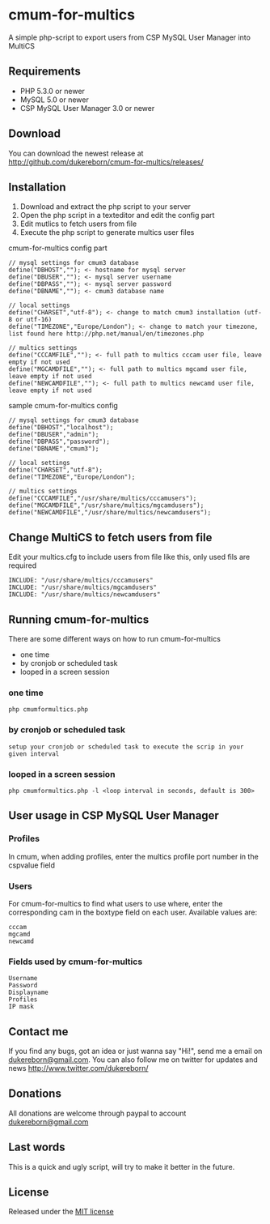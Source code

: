 cmum-for-multics
======================

A simple php-script to export users from CSP MySQL User Manager into MultiCS

## Requirements
* PHP 5.3.0 or newer
* MySQL 5.0 or newer
* CSP MySQL User Manager 3.0 or newer

## Download
You can download the newest release at http://github.com/dukereborn/cmum-for-multics/releases/

## Installation
1. Download and extract the php script to your server
2. Open the php script in a texteditor and edit the config part
3. Edit mutlics to fetch users from file
4. Execute the php script to generate multics user files

cmum-for-multics config part
```
// mysql settings for cmum3 database
define("DBHOST",""); <- hostname for mysql server
define("DBUSER",""); <- mysql server username
define("DBPASS",""); <- mysql server password
define("DBNAME",""); <- cmum3 database name

// local settings
define("CHARSET","utf-8"); <- change to match cmum3 installation (utf-8 or utf-16)
define("TIMEZONE","Europe/London"); <- change to match your timezone, list found here http://php.net/manual/en/timezones.php

// multics settings
define("CCCAMFILE",""); <- full path to multics cccam user file, leave empty if not used
define("MGCAMDFILE",""); <- full path to multics mgcamd user file, leave empty if not used
define("NEWCAMDFILE",""); <- full path to multics newcamd user file, leave empty if not used
```

sample cmum-for-multics config
```
// mysql settings for cmum3 database
define("DBHOST","localhost");
define("DBUSER","admin");
define("DBPASS","password");
define("DBNAME","cmum3");

// local settings
define("CHARSET","utf-8");
define("TIMEZONE","Europe/London");

// multics settings
define("CCCAMFILE","/usr/share/multics/cccamusers");
define("MGCAMDFILE","/usr/share/multics/mgcamdusers");
define("NEWCAMDFILE","/usr/share/multics/newcamdusers");
```

## Change MultiCS to fetch users from file
Edit your multics.cfg to include users from file like this, only used fils are required
```
INCLUDE: "/usr/share/multics/cccamusers"
INCLUDE: "/usr/share/multics/mgcamdusers"
INCLUDE: "/usr/share/multics/newcamdusers"
```

## Running cmum-for-multics
There are some different ways on how to run cmum-for-multics
* one time
* by cronjob or scheduled task
* looped in a screen session

### one time
```
php cmumformultics.php
```

### by cronjob or scheduled task
```
setup your cronjob or scheduled task to execute the scrip in your given interval
```

### looped in a screen session
```
php cmumformultics.php -l <loop interval in seconds, default is 300>
```

## User usage in CSP MySQL User Manager
### Profiles
In cmum, when adding profiles, enter the multics profile port number in the cspvalue field

### Users
For cmum-for-multics to find what users to use where, enter the corresponding cam in the boxtype field on each user. Available values are:
```
cccam
mgcamd
newcamd
```

### Fields used by cmum-for-multics
```
Username
Password
Displayname
Profiles
IP mask
```

## Contact me
If you find any bugs, got an idea or just wanna say "Hi!", send me a email on dukereborn@gmail.com. You can also follow me on twitter for updates and news http://www.twitter.com/dukereborn/

## Donations
All donations are welcome through paypal to account dukereborn@gmail.com

## Last words
This is a quick and ugly script, will try to make it better in the future.

## License
Released under the [MIT license](http://makesites.org/licenses/MIT)
